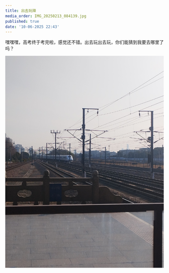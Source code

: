 ```yaml
---
title: 出去玩辣
media_order: IMG_20250213_084139.jpg
published: true
date: '10-06-2025 22:43'
---
```


嘿嘿嘿，高考终于考完啦，感觉还不错。出去玩出去玩，你们能猜到我要去哪里了吗？

![IMG_20250213_084139](IMG_20250213_084139.jpg "IMG_20250213_084139")